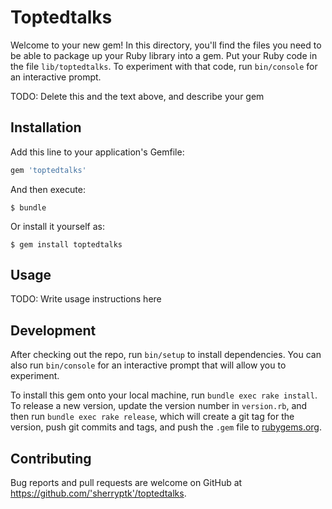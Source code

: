 # Toptedtalks

Welcome to your new gem! In this directory, you'll find the files you need to be able to package up your Ruby library into a gem. Put your Ruby code in the file `lib/toptedtalks`. To experiment with that code, run `bin/console` for an interactive prompt.

TODO: Delete this and the text above, and describe your gem

## Installation

Add this line to your application's Gemfile:

```ruby
gem 'toptedtalks'
```

And then execute:

    $ bundle

Or install it yourself as:

    $ gem install toptedtalks

## Usage

TODO: Write usage instructions here

## Development

After checking out the repo, run `bin/setup` to install dependencies. You can also run `bin/console` for an interactive prompt that will allow you to experiment.

To install this gem onto your local machine, run `bundle exec rake install`. To release a new version, update the version number in `version.rb`, and then run `bundle exec rake release`, which will create a git tag for the version, push git commits and tags, and push the `.gem` file to [rubygems.org](https://rubygems.org).

## Contributing

Bug reports and pull requests are welcome on GitHub at https://github.com/'sherryptk'/toptedtalks.
